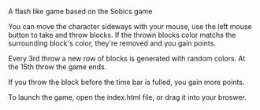 
A flash like game based on the Sobics game

You can move the character sideways with your mouse, use the left mouse button to take and throw blocks.
If the thrown blocks color matchs the surrounding block's color, they're removed and you gain points.

Every 3rd throw a new row of blocks is generated with random colors.
At the 15th throw the game ends.

If you throw the block before the time bar is fulled, you gain more points.

To launch the game, open the index.html file, or drag it into your broswer.
